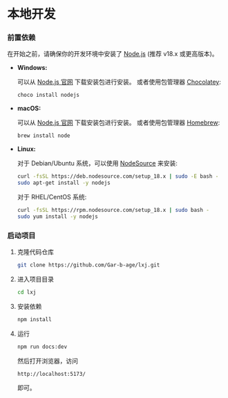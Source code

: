 # 本地开发

### 前置依赖

在开始之前，请确保你的开发环境中安装了 [Node.js](https://nodejs.org/) (推荐 v18.x 或更高版本)。

- **Windows:**

  可以从 [Node.js 官网](https://nodejs.org/en/download/) 下载安装包进行安装。
  或者使用包管理器 [Chocolatey](https://chocolatey.org/):

  ```bash
  choco install nodejs
  ```

- **macOS:**

  可以从 [Node.js 官网](https://nodejs.org/en/download/) 下载安装包进行安装。
  或者使用包管理器 [Homebrew](https://brew.sh/):

  ```bash
  brew install node
  ```

- **Linux:**

  对于 Debian/Ubuntu 系统，可以使用 [NodeSource](https://github.com/nodesource/distributions) 来安装:

  ```bash
  curl -fsSL https://deb.nodesource.com/setup_18.x | sudo -E bash -
  sudo apt-get install -y nodejs
  ```

  对于 RHEL/CentOS 系统:

  ```bash
  curl -fsSL https://rpm.nodesource.com/setup_18.x | sudo bash -
  sudo yum install -y nodejs
  ```

### 启动项目

1. 克隆代码仓库

   ```bash
   git clone https://github.com/Gar-b-age/lxj.git
   ```

2. 进入项目目录

   ```bash
   cd lxj
   ```

3. 安装依赖

   ```bash
   npm install
   ```

4. 运行

   ```bash
   npm run docs:dev
   ```

   然后打开浏览器，访问

   ```
   http://localhost:5173/
   ```

   即可。
